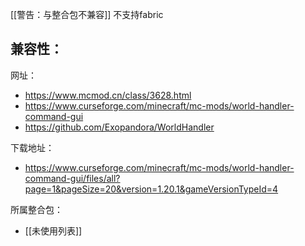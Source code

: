 [[警告：与整合包不兼容]] 不支持fabric

兼容性：
- 

网址：
- https://www.mcmod.cn/class/3628.html
- https://www.curseforge.com/minecraft/mc-mods/world-handler-command-gui
- https://github.com/Exopandora/WorldHandler

下载地址：
- https://www.curseforge.com/minecraft/mc-mods/world-handler-command-gui/files/all?page=1&pageSize=20&version=1.20.1&gameVersionTypeId=4

所属整合包：
- [[未使用列表]]